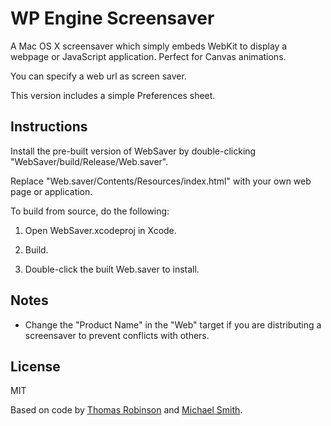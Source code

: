 WP Engine Screensaver
=============================================

A Mac OS X screensaver which simply embeds WebKit to display a webpage or JavaScript application. Perfect for Canvas animations.

You can specify a web url as screen saver.

This version includes a simple Preferences sheet.

Instructions
------------

Install the pre-built version of WebSaver by double-clicking "WebSaver/build/Release/Web.saver".

Replace "Web.saver/Contents/Resources/index.html" with your own web page or application.

To build from source, do the following:

1. Open WebSaver.xcodeproj in Xcode.

2. Build.

3. Double-click the built Web.saver to install.

Notes
-----

* Change the "Product Name" in the "Web" target if you are distributing a screensaver to prevent conflicts with others.

License
------

MIT

Based on code by [Thomas Robinson](https://github.com/tlrobinson/WebSaver) and [Michael Smith](https://codepen.io/msmith512/pen/Meaqaz).